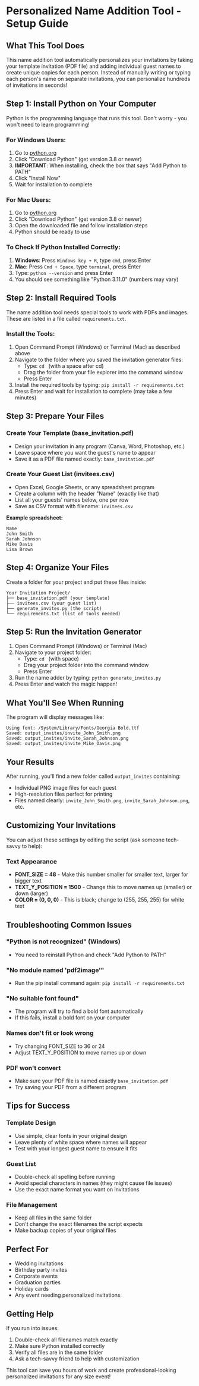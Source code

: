 # Personalized Name Addition Tool - Setup Guide

## What This Tool Does

This name addition tool automatically personalizes your invitations by taking your template invitation (PDF file) and adding individual guest names to create unique copies for each person. Instead of manually writing or typing each person's name on separate invitations, you can personalize hundreds of invitations in seconds!

## Step 1: Install Python on Your Computer

Python is the programming language that runs this tool. Don't worry - you won't need to learn programming!

### For Windows Users:
1. Go to [python.org](https://python.org)
2. Click "Download Python" (get version 3.8 or newer)
3. **IMPORTANT**: When installing, check the box that says "Add Python to PATH"
4. Click "Install Now"
5. Wait for installation to complete

### For Mac Users:
1. Go to [python.org](https://python.org)
2. Click "Download Python" (get version 3.8 or newer)
3. Open the downloaded file and follow installation steps
4. Python should be ready to use

### To Check If Python Installed Correctly:
1. **Windows**: Press `Windows key + R`, type `cmd`, press Enter
2. **Mac**: Press `Cmd + Space`, type `terminal`, press Enter
3. Type: `python --version` and press Enter
4. You should see something like "Python 3.11.0" (numbers may vary)

## Step 2: Install Required Tools

The name addition tool needs special tools to work with PDFs and images. These are listed in a file called `requirements.txt`.

### Install the Tools:
1. Open Command Prompt (Windows) or Terminal (Mac) as described above
2. Navigate to the folder where you saved the invitation generator files:
   - Type: `cd ` (with a space after cd)
   - Drag the folder from your file explorer into the command window
   - Press Enter
3. Install the required tools by typing: `pip install -r requirements.txt`
4. Press Enter and wait for installation to complete (may take a few minutes)

## Step 3: Prepare Your Files

### Create Your Template (base_invitation.pdf)
- Design your invitation in any program (Canva, Word, Photoshop, etc.)
- Leave space where you want the guest's name to appear
- Save it as a PDF file named exactly: `base_invitation.pdf`

### Create Your Guest List (invitees.csv)
- Open Excel, Google Sheets, or any spreadsheet program
- Create a column with the header "Name" (exactly like that)
- List all your guests' names below, one per row
- Save as CSV format with filename: `invitees.csv`

**Example spreadsheet:**
```
Name
John Smith
Sarah Johnson
Mike Davis
Lisa Brown
```

## Step 4: Organize Your Files

Create a folder for your project and put these files inside:
```
Your Invitation Project/
├── base_invitation.pdf (your template)
├── invitees.csv (your guest list)
├── generate_invites.py (the script)
└── requirements.txt (list of tools needed)
```

## Step 5: Run the Invitation Generator

1. Open Command Prompt (Windows) or Terminal (Mac)
2. Navigate to your project folder:
   - Type: `cd ` (with space)
   - Drag your project folder into the command window
   - Press Enter
3. Run the name adder by typing: `python generate_invites.py`
4. Press Enter and watch the magic happen!

## What You'll See When Running

The program will display messages like:
```
Using font: /System/Library/Fonts/Georgia Bold.ttf
Saved: output_invites/invite_John_Smith.png
Saved: output_invites/invite_Sarah_Johnson.png
Saved: output_invites/invite_Mike_Davis.png
```

## Your Results

After running, you'll find a new folder called `output_invites` containing:
- Individual PNG image files for each guest
- High-resolution files perfect for printing
- Files named clearly: `invite_John_Smith.png`, `invite_Sarah_Johnson.png`, etc.

## Customizing Your Invitations

You can adjust these settings by editing the script (ask someone tech-savvy to help):

### Text Appearance
- **FONT_SIZE = 48** - Make this number smaller for smaller text, larger for bigger text
- **TEXT_Y_POSITION = 1500** - Change this to move names up (smaller) or down (larger)
- **COLOR = (0, 0, 0)** - This is black; change to (255, 255, 255) for white text

## Troubleshooting Common Issues

### "Python is not recognized" (Windows)
- You need to reinstall Python and check "Add Python to PATH"

### "No module named 'pdf2image'" 
- Run the pip install command again: `pip install -r requirements.txt`

### "No suitable font found"
- The program will try to find a bold font automatically
- If this fails, install a bold font on your computer

### Names don't fit or look wrong
- Try changing FONT_SIZE to 36 or 24
- Adjust TEXT_Y_POSITION to move names up or down

### PDF won't convert
- Make sure your PDF file is named exactly `base_invitation.pdf`
- Try saving your PDF from a different program

## Tips for Success

### Template Design
- Use simple, clear fonts in your original design
- Leave plenty of white space where names will appear
- Test with your longest guest name to ensure it fits

### Guest List
- Double-check all spelling before running
- Avoid special characters in names (they might cause file issues)
- Use the exact name format you want on invitations

### File Management
- Keep all files in the same folder
- Don't change the exact filenames the script expects
- Make backup copies of your original files

## Perfect For

- Wedding invitations
- Birthday party invites  
- Corporate events
- Graduation parties
- Holiday cards
- Any event needing personalized invitations

## Getting Help

If you run into issues:
1. Double-check all filenames match exactly
2. Make sure Python installed correctly
3. Verify all files are in the same folder
4. Ask a tech-savvy friend to help with customization

This tool can save you hours of work and create professional-looking personalized invitations for any size event!
